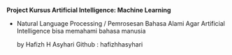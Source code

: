 **Project Kursus Artificial Intelligence: Machine Learning**

- Natural Language Processing / Pemrosesan Bahasa Alami
  Agar Artificial Intelligence bisa memahami bahasa manusia

  by Hafizh H Asyhari
  Github : hafizhhasyhari
